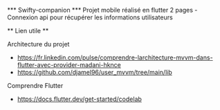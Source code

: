*** Swifty-companion ***
Projet mobile réalisé en flutter
2 pages - Connexion api pour récupérer les informations utilisateurs

** Lien utile **

Architecture du projet
 -  https://fr.linkedin.com/pulse/comprendre-larchitecture-mvvm-dans-flutter-avec-provider-madani-hknce
 -  https://github.com/djamel96/user_mvvm/tree/main/lib

Comprendre Flutter
- https://docs.flutter.dev/get-started/codelab

